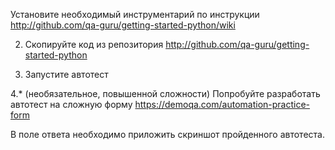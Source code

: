 Установите необходимый инструментарий по инструкции http://github.com/qa-guru/getting-started-python/wiki

2. Скопируйте код из репозитория http://github.com/qa-guru/getting-started-python

3. Запустите автотест

4.* (необязательное, повышенной сложности) Попробуйте разработать автотест на сложную форму https://demoqa.com/automation-practice-form

В поле ответа необходимо приложить скриншот пройденного автотеста.